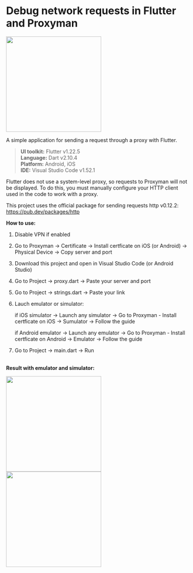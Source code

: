 # Debug network requests in Flutter and Proxyman

<img src="https://user-images.githubusercontent.com/47568606/103482144-226d2480-4df0-11eb-82e1-8f3c60ec8b45.jpg" width="260"></a>

A simple application for sending a request through a proxy with Flutter.

> **UI toolkit:** Flutter v1.22.5<br>
**Language:** Dart v2.10.4<br>
**Platform:** Android, iOS<br>
**IDE:** Visual Studio Code v1.52.1<br>

Flutter does not use a system-level proxy, so requests to Proxyman will not be displayed. To do this, you must manually configure your HTTP client used in the code to work with a proxy.

This project uses the official package for sending requests http v0.12.2:
https://pub.dev/packages/http

<b>How to use:</b>
 1. Disable VPN if enabled
 2. Go to Proxyman -> Certificate -> Install certficate on iOS (or Android) -> Physical Device -> Copy server and port
 3. Download this project and open in Visual Studio Code (or Android Studio)
 4. Go to Project -> proxy.dart -> Paste your server and port
 5. Go to Project -> strings.dart -> Paste your link
 6. Lauch emulator or simulator: 

    if iOS simulator -> Launch any simulator -> Go to Proxyman - Install certficate on iOS -> Sumulator -> Follow the guide
    
    if Android emulator -> Launch any emulator -> Go to Proxyman - Install certficate on Android -> Emulator -> Follow the guide

 7. Go to Project -> main.dart -> Run 

<br><b>Result with emulator and simulator:</b>

<img src="https://user-images.githubusercontent.com/47568606/103482185-6f50fb00-4df0-11eb-8d1a-db659eeb80c1.png" width="260"></a>   <img src="https://user-images.githubusercontent.com/47568606/103482249-dcfd2700-4df0-11eb-9c83-b73355b77f33.png" width="260"></a>

